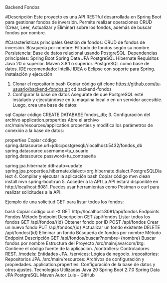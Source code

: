 Backend Fondos

#Descripción
Este proyecto es una API RESTful desarrollada en Spring Boot para gestionar fondos de inversión. Permite realizar operaciones CRUD (Crear, Leer, Actualizar y Eliminar) sobre los fondos, además de buscar fondos por nombre.

#Características principales
Gestión de fondos: CRUD de fondos de inversión.
Búsqueda por nombre: Filtrado de fondos según su nombre.
Persistencia: Base de datos relacional usando PostgreSQL.
Dependencias principales:
Spring Boot
Spring Data JPA
PostgreSQL
Hibernate
Requisitos
Java 20 o superior.
Maven 3.8.1 o superior.
PostgreSQL como base de datos.
IDE recomendado: IntelliJ IDEA o Eclipse con soporte para Spring.
Instalación y ejecución
1. Clonar el repositorio
bash
Copiar código
git clone https://github.com/tu-usuario/backend-fondos.git
cd backend-fondos
2. Configurar la base de datos
Asegúrate de que PostgreSQL esté instalado y ejecutándose en tu máquina local o en un servidor accesible. Luego, crea una base de datos:

sql
Copiar código
CREATE DATABASE fondos_db;
3. Configuración del archivo application.properties
Abre el archivo src/main/resources/application.properties y modifica los parámetros de conexión a la base de datos:

properties
Copiar código
spring.datasource.url=jdbc:postgresql://localhost:5432/fondos_db
spring.datasource.username=tu_usuario
spring.datasource.password=tu_contraseña

spring.jpa.hibernate.ddl-auto=update
spring.jpa.properties.hibernate.dialect=org.hibernate.dialect.PostgreSQLDialect
4. Compilar y ejecutar la aplicación
bash
Copiar código
mvn clean install
mvn spring-boot:run
5. Acceder a la API
La API estará disponible en http://localhost:8081. Puedes usar herramientas como Postman o curl para realizar solicitudes a la API.

Ejemplo de una solicitud GET para listar todos los fondos:

bash
Copiar código
curl -X GET http://localhost:8081/api/fondos
Endpoints
Fondos
Método	Endpoint	Descripción
GET	/api/fondos	Listar todos los fondos
GET	/api/fondos/{id}	Obtener fondo por ID
POST	/api/fondos	Crear un nuevo fondo
PUT	/api/fondos/{id}	Actualizar un fondo existente
DELETE	/api/fondos/{id}	Eliminar un fondo
Búsqueda de fondos por nombre
Método	Endpoint	Descripción
GET	/api/fondos/buscar?nombre={nombre}	Buscar fondos por nombre
Estructura del Proyecto
/src/main/java/com/btg: Contiene el código fuente de la aplicación.
/controllers: Controladores REST.
/models: Entidades JPA.
/services: Lógica de negocio.
/repositories: Repositorios JPA.
/src/main/resources: Archivos de configuración y propiedades.
application.properties: Configuración de la base de datos y otros ajustes.
Tecnologías Utilizadas
Java 20
Spring Boot 2.7.0
Spring Data JPA
PostgreSQL
Maven
Autor
Luis - GitHub
